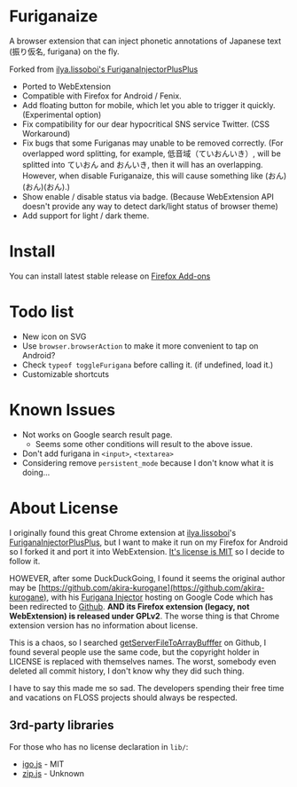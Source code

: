 # Furiganaize

A browser extension that can inject phonetic annotations of Japanese text (振り仮名, furigana) on the fly.

Forked from [ilya.lissoboi's FuriganaInjectorPlusPlus](https://github.com/ilyalissoboi/FuriganaInjectorPlusPlus)

- Ported to WebExtension
- Compatible with Firefox for Android / Fenix.
- Add floating button for mobile, which let you able to trigger it quickly. (Experimental option)
- Fix compatibility for our dear hypocritical SNS service Twitter. (CSS Workaround)
- Fix bugs that some Furiganas may unable to be removed correctly. (For overlapped word splitting, for example, 低音域（ていおんいき）, will be splitted into ていおん and おんいき, then it will has an overlapping. However, when disable Furiganaize, this will cause something like (おん)(おん)(おん).)
- Show enable / disable status via badge. (Because WebExtension API doesn't provide any way to detect dark/light status of browser theme)
- Add support for light / dark theme.

# Install
You can install latest stable release on [Firefox Add-ons](https://addons.mozilla.org/en-US/firefox/addon/furiganaize/)

# Todo list
- New icon on SVG
- Use `browser.browserAction` to make it more convenient to tap on Android?
- Check `typeof toggleFurigana` before calling it. (if undefined, load it.)
- Customizable shortcuts

# Known Issues
- Not works on Google search result page.
  - Seems some other conditions will result to the above issue.
- Don't add furigana in `<input>`, `<textarea>`
- Considering remove `persistent_mode` because I don't know what it is doing...

# About License
I originally found this great Chrome extension at [ilya.lissoboi](https://github.com/ilyalissoboi)'s [FuriganaInjectorPlusPlus](https://github.com/ilyalissoboi/FuriganaInjectorPlusPlus), but I want to make it run on my Firefox for Android so I forked it and port it into WebExtension. [It's license is MIT](https://github.com/ilyalissoboi/FuriganaInjectorPlusPlus/blob/master/LICENSE) so I decide to follow it.

HOWEVER, after some DuckDuckGoing, I found it seems the original author may be [https://github.com/akira-kurogane](https://github.com/akira-kurogane), with his [Furigana Injector](http://code.google.com/p/furigana-injector/) hosting on Google Code which has been redirected to [Github](https://github.com/akira-kurogane/furigana-injector). **AND its Firefox extension (legacy, not WebExtension) is released under GPLv2**. The worse thing is that Chrome extension version has no information about license.

This is a chaos, so I searched [getServerFileToArrayBufffer](https://github.com/search?q=getServerFileToArrayBufffer) on Github, I found several people use the same code, but the copyright holder in LICENSE is replaced with themselves names. The worst, somebody even deleted all commit history, I don't know why they did such thing.

I have to say this made me so sad. The developers spending their free time and vacations on FLOSS projects should always be respected.

## 3rd-party libraries
For those who has no license declaration in `lib/`:
- [igo.js](https://github.com/shogo82148/igo-javascript) - MIT
- [zip.js](https://github.com/shogo82148/zipjs) - Unknown
